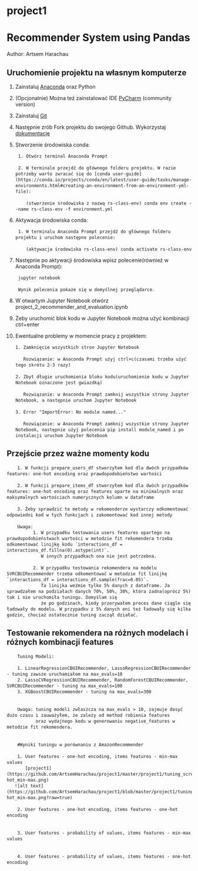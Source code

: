 # project1
# Recommender System using Pandas

Author: Artsem Harachau

## Uruchomienie projektu na własnym komputerze

1. Zainstaluj [Anaconda](https://www.anaconda.com/products/individual) oraz Python


2. (Opcjonalnie) Można też zainstalować IDE [PyCharm](https://www.jetbrains.com/pycharm/) (community version)


3. Zainstaluj [Git](https://git-scm.com/download/win)


4. Następnie zrób Fork projektu do swojego Github. Wykorzystaj [dokumentację](https://docs.github.com/en/get-started/quickstart/fork-a-repo)


5. Stworzenie środowiska conda:
        
        1. Otwórz terminal Anaconda Prompt

        2. W terminale przejdź do głównego folderu projektu. W razie potrzeby warto zwracać się do [conda user-guide](https://conda.io/projects/conda/en/latest/user-guide/tasks/manage-environments.html#creating-an-environment-from-an-environment-yml-file):
          
           (stworzenie środowiska z nazwą rs-class-env) conda env create --name rs-class-env -f environment.yml


6. Aktywacja środowiska conda:
        
        1. W terminalu Anaconda Prompt przejdź do głównego folderu projektu i uruchom następne polecenie:
            
           (aktywacja środowiska rs-class-env) conda activate rs-class-env


7. Następnie po aktywacji środowiska wpisz polecenie(również w Anaconda Prompt):
        
        jupyter notebook
	
        Wynik polecenia pokaże się w domyślnej przeglądarce.

8. W otwartym Jupyter Notebook otwórz project_2_recommender_and_evaluation.ipynb


9. Żeby uruchomić blok kodu w Jupyter Notebook można użyć kombinacji ctrl+enter


10. Ewentualne problemy w momencie pracy z projektem:


        1. Zamknięcie wszystkich stron Jupyter Notebook
        
           Rozwiązanie: w Anaconda Prompt użyj ctrl+c(czasami trzeba użyć tego skrótu 2-3 razy)        
        
        2. Zbyt długie uruchomienia bloku kodu(uruchomienie kodu w Jupyter Notebook oznaczone jest gwiazdką)
           
           Rozwiązanie: w Anaconda Prompt zamknij wszystkie strony Jupyter Notebook, a następnie uruchom Jupyter Notebook
     
        3. Error "ImportError: No module named..."
           
           Rozwiązanie: w Anaconda Prompt zamknij wszystkie strony Jupyter Notebook, następnie użyj polecenia pip install module_named i po instalacji uruchom Jupyter Notebook


## Przejście przez ważne momenty kodu

        1. W funkcji prepare_users_df stworzyłem kod dla dwóch przypadków features: one-hot encoding oraz prawdopodobieństwo wartości

        2. W funkcji prepare_items_df stworzyłem kod dla dwóch przypadków features: one-hot encoding oraz features oparte na minimalnych oraz maksymalnych wartościach numerycznych kolumn w dataframe

        3. Żeby sprawdzić te metody w rekomenderze wystarczy odkomentować odpowiedni kod w tych funkcjach i zakomentować kod innej metody

        Uwaga:
              1. W przypadku testowania users features opartego na prawdopodobieństwach wartości w metodzie fit rekomendera trzeba odkomentować linijkę kodu `interactions_df = interactions_df.fillna(0).astype(int)`.
                 W innych przypadkach ona nie jest potrzebna.

              2. W przypadku testowania rekomendera na modelu SVRCBUIRecommender trzeba odkomentować w metodzie fit linijkę `interactions_df = interactions_df.sample(frac=0.05)`.
                 Ta linijka weźmie tylko 5% danych z dataframe. Ja sprawdzałem na podziałach danych 70%, 50%, 30%, która żadna(oprócz 5%) tak i nie uruchomiła tuningu. Domyślam się
                 że po godzinach, kiedy przerywałem proces dane ciągle się ładowały do modelu. W przypadku z 5% danych oni też ładowały się kilka godzin, chociaż ostatecznie tuning zaczął działać.



## Testowanie rekomendera na różnych modelach i różnych kombinacji features

        Tuning Modeli:

        1. LinearRegressionCBUIRecommender, LassoRegressionCBUIRecommender - tuning zawsze uruchamiałem na max_evals=10
        2. LassoCVRegressionCBUIRecommender, RandomForestCBUIRecommender, SVRCBUIRecommender - tuning na max_evals=100
        3. XGBoostCBUIRecommender - tuning na max_evals=300


        Uwaga: tuning modeli zwłaszcza na max_evals > 10, zajmuje dosyć dużo czasu i zauważyłem, że zależy od method robienia features
               oraz wydajnego kodu w generowaniu negative_features w metodzie fit rekomendera.

        
        #Wyniki tuningu w porównaniu z AmazonRecommender

        1. User features - one-hot encoding, items features - min-max values
           [project1](https://github.com/ArtsemHarachau/project1/master/project1/tuning_screens/combine_images_one-hot_min-max.png)
	   ![alt text](https://github.com/ArtsemHarachau/project1/blob/master/project1/tuning_screens/combine_images_one-hot_min-max.png?raw=true)

        2. User features - one-hot encoding, items features - one-hot encoding


        3. User features - probability of values, items features - min-max values


        4. User features - probability of values, items features - one-hot encoding






